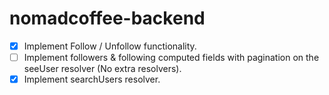 # nomadcoffee-backend

- [x] Implement Follow / Unfollow functionality.
- [ ] Implement followers & following computed fields with pagination on the seeUser resolver (No extra resolvers).
- [x] Implement searchUsers resolver.
